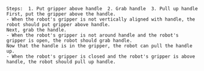 
    Steps:  1. Put gripper above handle  2. Grab handle  3. Pull up handle
    First, put the gripper above the handle.
    - When the robot's gripper is not vertically aligned with handle, the robot should put gripper above handle.
    Next, grab the handle.
    - When the robot's gripper is not around handle and the robot's gripper is open, the robot should grab handle.
    Now that the handle is in the gripper, the robot can pull the handle up.
    - When the robot's gripper is closed and the robot's gripper is above handle, the robot should pull up handle.